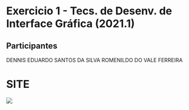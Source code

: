 # Exercicio 1 - Tecs. de Desenv. de Interface Gráfica (2021.1)

## Participantes
   DENNIS EDUARDO SANTOS DA SILVA
   ROMENILDO DO VALE FERREIRA
  
# SITE

![](https://github.com/Romenildo/Universidade/blob/master/HTML/image.png)
